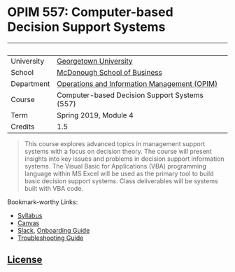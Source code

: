 # OPIM 557: Computer-based Decision Support Systems

&nbsp; | &nbsp;
--- | ---
University | [Georgetown University](https://www.georgetown.edu/)
School | [McDonough School of Business](https://msb.georgetown.edu/)
Department | [Operations and Information Management (OPIM)](https://msb.georgetown.edu/opim)
Course | Computer-based Decision Support Systems (557)
Term | Spring 2019, Module 4
Credits | 1.5

> This course explores advanced topics in management support systems with a focus on decision theory. The course will present insights into key issues and problems in decision support information systems. The Visual Basic for Applications (VBA) programming language within MS Excel will be used as the primary tool to build basic decision support systems. Class deliverables will be systems built with VBA code.

Bookmark-worthy Links:

  + [Syllabus](/SYLLABUS.pdf)
  + [Canvas](https://georgetown.instructure.com/courses/75406)
  + [Slack](https://georgetown-opim-557.slack.com), [Onboarding Guide](/SLACK.md)
  + [Troubleshooting Guide](/HELP.md)

## [License](/LICENSE.md)

